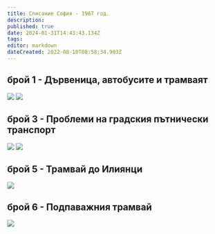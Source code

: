 ```yaml
---
title: Списание София - 1967 год.
description: 
published: true
date: 2024-01-31T14:43:43.134Z
tags: 
editor: markdown
dateCreated: 2022-08-10T08:58:34.903Z
---
```


## брой 1 - Дървеница, автобусите и трамваят
<img src="http://46.10.181.183:1518/trinmo/literature/spisanie-sofia/sof_1967_kn1_0014-1.jpg"/>
<img src="http://46.10.181.183:1518/trinmo/literature/spisanie-sofia/sof_1967_kn1_0015-1.jpg"/>


## брой 3 - Проблеми на градския пътнически транспорт
<img src="http://46.10.181.183:1518/trinmo/literature/spisanie-sofia/sof_1967_kn3_0014-1.jpg"/>
<img src="http://46.10.181.183:1518/trinmo/literature/spisanie-sofia/sof_1967_kn3_0015-1.jpg"/>

## брой 5 - Трамвай до Илиянци
<img src="http://46.10.181.183:1518/trinmo/literature/spisanie-sofia/sof_1967_kn5_0014-1.jpg"/>

## брой 6 - Подпаважния трамвай
<img src="http://46.10.181.183:1518/trinmo/literature/spisanie-sofia/sof_1967_kn6_0008-1.jpg"/>